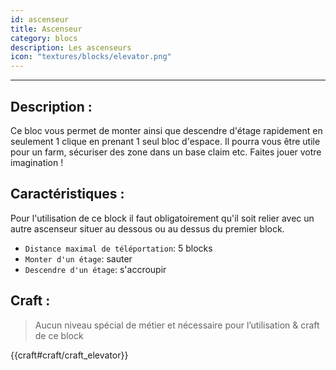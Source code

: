 ```yaml
---
id: ascenseur
title: Ascenseur
category: blocs
description: Les ascenseurs
icon: "textures/blocks/elevator.png"
---
```

___
## Description : 

Ce bloc vous permet de monter ainsi que descendre d'étage rapidement en seulement 1 clique en prenant 1 seul bloc d'espace. Il pourra vous être utile pour un farm, sécuriser des zone dans un base claim etc. Faites jouer votre imagination ! 

## Caractéristiques :

Pour l'utilisation de ce block il faut obligatoirement qu'il soit relier avec un autre ascenseur situer au dessous ou au dessus du premier block. 

- ``Distance maximal de téléportation``: 5 blocks 
- ``Monter d'un étage``: sauter 
- ``Descendre d'un étage``: s'accroupir 
 
## Craft :

> Aucun niveau spécial de métier et nécessaire pour l’utilisation & craft de ce block 

{{craft#craft/craft_elevator}} 
